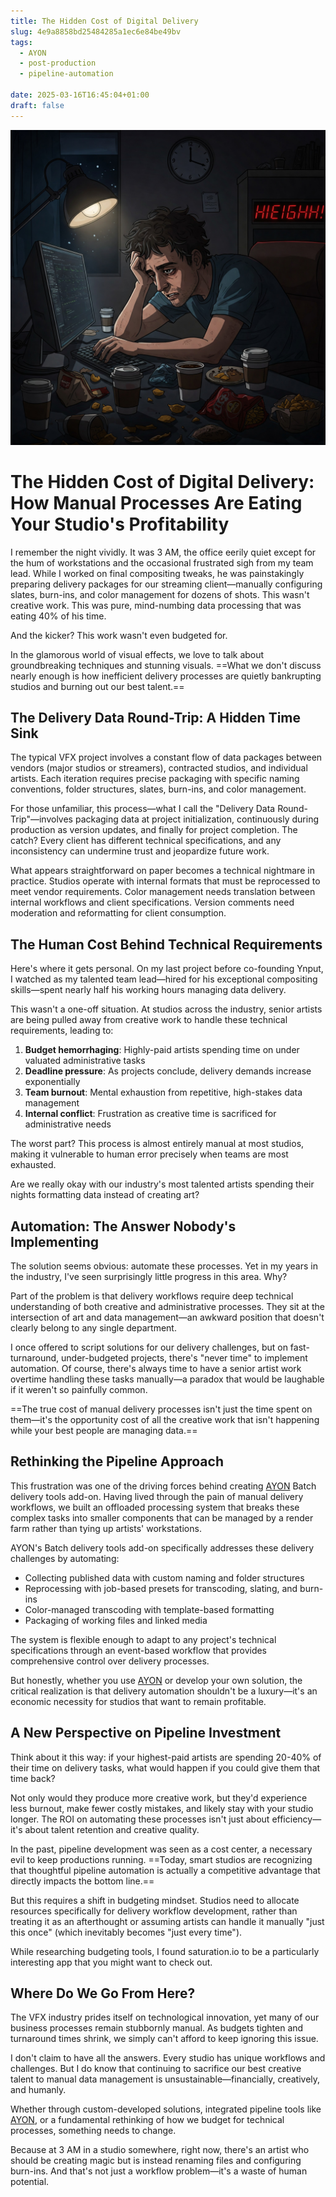 ```yaml
---
title: The Hidden Cost of Digital Delivery
slug: 4e9a8858bd25484285a1ec6e84be49bv
tags:
  - AYON
  - post-production
  - pipeline-automation

date: 2025-03-16T16:45:04+01:00
draft: false
---
```


![The Hidden Cost of Digital Delivery](11910309-b697-4c06-b6ed-34cefdac65ac.png)

# The Hidden Cost of Digital Delivery: How Manual Processes Are Eating Your Studio's Profitability

I remember the night vividly. It was 3 AM, the office eerily quiet except for the hum of workstations and the occasional frustrated sigh from my team lead. While I worked on final compositing tweaks, he was painstakingly preparing delivery packages for our streaming client—manually configuring slates, burn-ins, and color management for dozens of shots. This wasn't creative work. This was pure, mind-numbing data processing that was eating 40% of his time.

And the kicker? This work wasn't even budgeted for.

In the glamorous world of visual effects, we love to talk about groundbreaking techniques and stunning visuals. ==What we don't discuss nearly enough is how inefficient delivery processes are quietly bankrupting studios and burning out our best talent.==

## The Delivery Data Round-Trip: A Hidden Time Sink

The typical VFX project involves a constant flow of data packages between vendors (major studios or streamers), contracted studios, and individual artists. Each iteration requires precise packaging with specific naming conventions, folder structures, slates, burn-ins, and color management.

For those unfamiliar, this process—what I call the "Delivery Data Round-Trip"—involves packaging data at project initialization, continuously during production as version updates, and finally for project completion. The catch? Every client has different technical specifications, and any inconsistency can undermine trust and jeopardize future work.

What appears straightforward on paper becomes a technical nightmare in practice. Studios operate with internal formats that must be reprocessed to meet vendor requirements. Color management needs translation between internal workflows and client specifications. Version comments need moderation and reformatting for client consumption.

## The Human Cost Behind Technical Requirements

Here's where it gets personal. On my last project before co-founding Ynput, I watched as my talented team lead—hired for his exceptional compositing skills—spent nearly half his working hours managing data delivery.

This wasn't a one-off situation. At studios across the industry, senior artists are being pulled away from creative work to handle these technical requirements, leading to:

1. **Budget hemorrhaging**: Highly-paid artists spending time on under valuated administrative tasks
2. **Deadline pressure**: As projects conclude, delivery demands increase exponentially
3. **Team burnout**: Mental exhaustion from repetitive, high-stakes data management
4. **Internal conflict**: Frustration as creative time is sacrificed for administrative needs

The worst part? This process is almost entirely manual at most studios, making it vulnerable to human error precisely when teams are most exhausted.

Are we really okay with our industry's most talented artists spending their nights formatting data instead of creating art?

## Automation: The Answer Nobody's Implementing

The solution seems obvious: automate these processes. Yet in my years in the industry, I've seen surprisingly little progress in this area. Why?

Part of the problem is that delivery workflows require deep technical understanding of both creative and administrative processes. They sit at the intersection of art and data management—an awkward position that doesn't clearly belong to any single department.

I once offered to script solutions for our delivery challenges, but on fast-turnaround, under-budgeted projects, there's "never time" to implement automation. Of course, there's always time to have a senior artist work overtime handling these tasks manually—a paradox that would be laughable if it weren't so painfully common.

==The true cost of manual delivery processes isn't just the time spent on them—it's the opportunity cost of all the creative work that isn't happening while your best people are managing data.==

## Rethinking the Pipeline Approach

This frustration was one of the driving forces behind creating  [AYON](https://ynput.io/ayon/?utm_source=thestreamlighter.com&utm_medium=third-party-blog&utm_campaign=delivery&utm_content=mention) Batch delivery tools add-on. Having lived through the pain of manual delivery workflows, we built an offloaded processing system that breaks these complex tasks into smaller components that can be managed by a render farm rather than tying up artists' workstations.

AYON's Batch delivery tools add-on specifically addresses these delivery challenges by automating:

* Collecting published data with custom naming and folder structures
* Reprocessing with job-based presets for transcoding, slating, and burn-ins
* Color-managed transcoding with template-based formatting
* Packaging of working files and linked media

The system is flexible enough to adapt to any project's technical specifications through an event-based workflow that provides comprehensive control over delivery processes.

But honestly, whether you use  [AYON](https://ynput.io/ayon/?utm_source=thestreamlighter.com&utm_medium=third-party-blog&utm_campaign=delivery&utm_content=mention) or develop your own solution, the critical realization is that delivery automation shouldn't be a luxury—it's an economic necessity for studios that want to remain profitable.

## A New Perspective on Pipeline Investment

Think about it this way: if your highest-paid artists are spending 20-40% of their time on delivery tasks, what would happen if you could give them that time back?

Not only would they produce more creative work, but they'd experience less burnout, make fewer costly mistakes, and likely stay with your studio longer. The ROI on automating these processes isn't just about efficiency—it's about talent retention and creative quality.

In the past, pipeline development was seen as a cost center, a necessary evil to keep productions running. ==Today, smart studios are recognizing that thoughtful pipeline automation is actually a competitive advantage that directly impacts the bottom line.==

But this requires a shift in budgeting mindset. Studios need to allocate resources specifically for delivery workflow development, rather than treating it as an afterthought or assuming artists can handle it manually "just this once" (which inevitably becomes "just every time").

While researching budgeting tools, I found saturation.io to be a particularly interesting app that you might want to check out.
## Where Do We Go From Here?

The VFX industry prides itself on technological innovation, yet many of our business processes remain stubbornly manual. As budgets tighten and turnaround times shrink, we simply can't afford to keep ignoring this issue.

I don't claim to have all the answers. Every studio has unique workflows and challenges. But I do know that continuing to sacrifice our best creative talent to manual data management is unsustainable—financially, creatively, and humanly.

Whether through custom-developed solutions, integrated pipeline tools like  [AYON](https://ynput.io/ayon/?utm_source=thestreamlighter.com&utm_medium=third-party-blog&utm_campaign=delivery&utm_content=mention), or a fundamental rethinking of how we budget for technical processes, something needs to change.

Because at 3 AM in a studio somewhere, right now, there's an artist who should be creating magic but is instead renaming files and configuring burn-ins. And that's not just a workflow problem—it's a waste of human potential.
